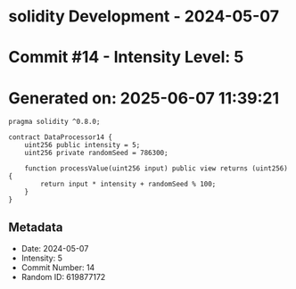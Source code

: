 ﻿# solidity Development - 2024-05-07
# Commit #14 - Intensity Level: 5
# Generated on: 2025-06-07 11:39:21
```solidity
pragma solidity ^0.8.0;

contract DataProcessor14 {
    uint256 public intensity = 5;
    uint256 private randomSeed = 786300;

    function processValue(uint256 input) public view returns (uint256) {
        return input * intensity + randomSeed % 100;
    }
}
```
## Metadata
- Date: 2024-05-07
- Intensity: 5
- Commit Number: 14
- Random ID: 619877172
